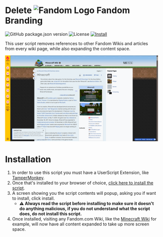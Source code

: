 # Delete ![Fandom Logo](https://icons.duckduckgo.com/ip2/www.fandom.com.ico) Fandom Branding

![GitHub package.json version](https://img.shields.io/github/package-json/v/NicholasDJM/DeleteFandomBranding?style=plastic) ![License](https://img.shields.io/github/license/NicholasDJM/DeleteFandomBranding?style=plastic) [![Install](https://img.shields.io/static/v1?label=&message=Click%20here%20to%20install&color=blue&style=plastic)](https://github.com/NicholasDJM/DeleteFandomBranding/raw/main/deleteFandomBranding.user.js)

This user script removes references to other Fandom Wikis and articles from every wiki page, while also expanding the content space.

![Before and After](BeforeAndAfter.webp)

# Installation
1. In order to use this script you must have a UserScript Extension, like [TamperMonkey](https://tampermonkey.net).  
2. Once that's installed to your browser of choice, [click here to install the script](https://github.com/NicholasDJM/DeleteFandomBranding/raw/main/deleteFandomBranding.user.js).
3. A screen showing you the script contents will popup, asking you if want to install, click install.
   - **:warning: Always read the script before installing to make sure it doesn't do anything malicious, if you do not understand what the script does, do not install this script.**
4. Once installed, visiting any Fandom.com Wiki, like the [Minecraft Wiki](https://minecraft.fandom.com) for example, will now have all content expanded to take up more screen space.
